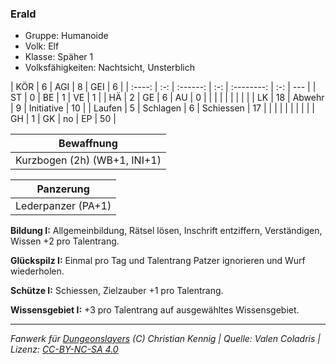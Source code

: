 ### Erald

- Gruppe: Humanoide
- Volk: Elf
- Klasse: Späher 1
- Volksfähigkeiten: Nachtsicht, Unsterblich

|  KÖR   |  6  |   AGI    |  8  |    GEI     |  6  |
| :----: | :-: | :------: | :-: | :--------: | :-: | --- |
|   ST   |  0  |    BE    |  1  |     VE     |  1  |
|   HÄ   |  2  |    GE    |  6  |     AU     |  0  |
|        |     |          |     |            |     |     |
|   LK   | 18  |  Abwehr  |  9  | Initiative | 10  |
| Laufen |  5  | Schlagen |  6  | Schiessen  | 17  |
|        |     |          |     |            |     |     |
|   GH   |  1  |    GK    | no  |     EP     | 50  |

|          Bewaffnung          |
| :--------------------------: |
| Kurzbogen (2h) (WB+1, INI+1) |

|     Panzerung      |
| :----------------: |
| Lederpanzer (PA+1) |

**Bildung I:** Allgemeinbildung, Rätsel lösen, Inschrift entziffern, Verständigen, Wissen +2 pro Talentrang.

**Glückspilz I:** Einmal pro Tag und Talentrang Patzer ignorieren und Wurf wiederholen.

**Schütze I:** Schiessen, Zielzauber +1 pro Talentrang.

**Wissensgebiet I:** +3 pro Talentrang auf ausgewähltes Wissensgebiet.

---

_Fanwerk für [Dungeonslayers](https://www.dungeonslayers.net/) (C) Christian Kennig | Quelle: Valen Coladris | Lizenz: [CC-BY-NC-SA 4.0](https://creativecommons.org/licenses/by-nc-sa/4.0/deed.de)_
